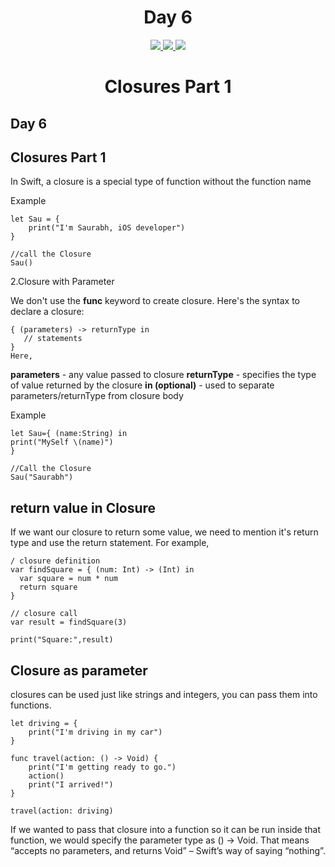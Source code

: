 <div align='center'>
    <h1>Day 6</h1> 
    <a class="header-badge" target="_blank" href="https://www.linkedin.com/in/saurabhmchavan/">
          <img src="https://img.shields.io/badge/style--5eba00.svg?label=LinkedIn&logo=linkedin&style=social">
    </a>   
    <a class="header-badge" target="_blank" href="https://twitter.com/100rabhcsmc">
          <img src="https://img.shields.io/badge/style--5eba00.svg?label=twitter&logo=twitter&style=social">
    </a>
    <a class="header-badge" target="_blank" href="https://instagram.com/100rabhch">
          <img src="https://img.shields.io/badge/style--5eba00.svg?label=instagram&logo=instagram&style=social">
    </a>
 </div>

<div align='center'>
    <h1> Closures Part 1</h1> 
</div>

## Day 6

## Closures Part 1

In Swift, a closure is a special type of function without the function name

Example

```
let Sau = {
    print("I'm Saurabh, iOS developer")
}

//call the Closure
Sau()
```

2.Closure with Parameter

We don't use the **func** keyword to create closure. Here's the syntax to declare a closure:

```
{ (parameters) -> returnType in
   // statements
}
Here,
```

**parameters** - any value passed to closure
**returnType** - specifies the type of value returned by the closure
**in (optional)** - used to separate parameters/returnType from closure body

Example

```
let Sau={ (name:String) in
print("MySelf \(name)")
}

//Call the Closure
Sau("Saurabh")
```

## return value in Closure

If we want our closure to return some value, we need to mention it's return type and use the return statement. For example,

```
/ closure definition
var findSquare = { (num: Int) -> (Int) in
  var square = num * num
  return square
}

// closure call
var result = findSquare(3)

print("Square:",result)
```

## Closure as parameter

closures can be used just like strings and integers, you can pass them into functions.

```
let driving = {
    print("I'm driving in my car")
}

func travel(action: () -> Void) {
    print("I'm getting ready to go.")
    action()
    print("I arrived!")
}

travel(action: driving)
```

If we wanted to pass that closure into a function so it can be run inside that function, we would specify the parameter type as () -> Void. That means “accepts no parameters, and returns Void” – Swift’s way of saying “nothing”.
